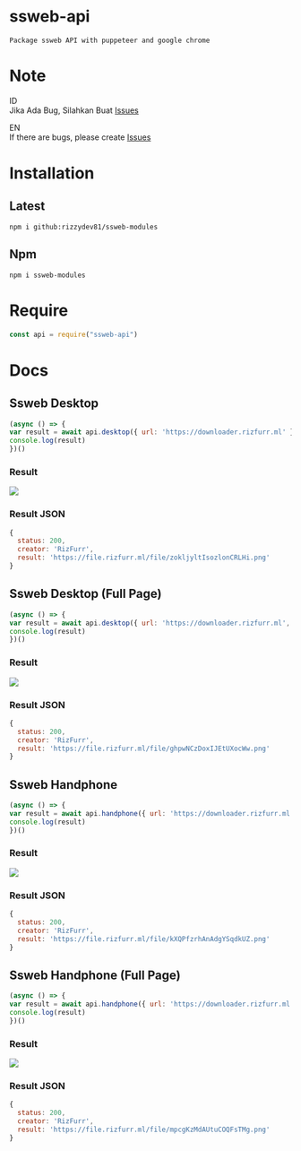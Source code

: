 # ssweb-api
`Package ssweb API with puppeteer and google chrome`

# Note
ID</br>
Jika Ada Bug, Silahkan Buat [Issues](https://github.com/rizzydev81/ssweb-modules/issues/new)

EN</br>
If there are bugs, please create [Issues](https://github.com/rizzydev81/ssweb-modules/issues/new)


# Installation

## Latest
`npm i github:rizzydev81/ssweb-modules`

## Npm 
`npm i ssweb-modules`


# Require
```js
const api = require("ssweb-api")
```


# Docs

## Ssweb Desktop
```js
(async () => {
var result = await api.desktop({ url: 'https://downloader.rizfurr.ml' })
console.log(result)
})()
```

### Result 
<img src="https://file.rizfurr.ml/file/zokljyltIsozlonCRLHi.png"></img>

### Result JSON
```js
{
  status: 200,
  creator: 'RizFurr',
  result: 'https://file.rizfurr.ml/file/zokljyltIsozlonCRLHi.png'
}
```

## Ssweb Desktop (Full Page)
```js
(async () => {
var result = await api.desktop({ url: 'https://downloader.rizfurr.ml', fullpage: true })
console.log(result)
})()
```

### Result 
<img src="https://file.rizfurr.ml/file/ghpwNCzDoxIJEtUXocWw.png"></img>

### Result JSON
```js
{
  status: 200,
  creator: 'RizFurr',
  result: 'https://file.rizfurr.ml/file/ghpwNCzDoxIJEtUXocWw.png'
}
```

## Ssweb Handphone 
```js
(async () => {
var result = await api.handphone({ url: 'https://downloader.rizfurr.ml' })
console.log(result)
})()
```

### Result 
<img src="https://file.rizfurr.ml/file/kXQPfzrhAnAdgYSqdkUZ.png"></img>

### Result JSON
```js
{
  status: 200,
  creator: 'RizFurr',
  result: 'https://file.rizfurr.ml/file/kXQPfzrhAnAdgYSqdkUZ.png'
}
```

## Ssweb Handphone (Full Page)
```js
(async () => {
var result = await api.handphone({ url: 'https://downloader.rizfurr.ml', fullpage: true })
console.log(result)
})()
```

### Result 

<img src="https://file.rizfurr.ml/file/mpcgKzMdAUtuCOQFsTMg.png"></img>



### Result JSON
```js
{
  status: 200,
  creator: 'RizFurr',
  result: 'https://file.rizfurr.ml/file/mpcgKzMdAUtuCOQFsTMg.png'
}
```


